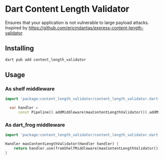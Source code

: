 # Dart Content Length Validator

Ensures that your application is not vulnerable to large payload attacks.
Inspired by <https://github.com/ericmdantas/express-content-length-validator>

## Installing

```sh
dart pub add content_length_validator
```

## Usage

### As shelf middleware

```dart
import 'package:content_length_validator/content_length_validator.dart';

  var handler =
      const Pipeline().addMiddleware(maxContentLengthValidator()).addMiddleware(logRequests()).addHandler(_echoRequest);
```

### As dart_frog middleware

```dart
import 'package:content_length_validator/content_length_validator.dart';

Handler maxContentLengthValidator(Handler handler) {
    return handler.use(fromShelfMiddleware(maxContentLengthValidator()));
}
```
